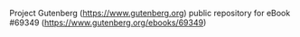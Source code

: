 Project Gutenberg (https://www.gutenberg.org) public repository for
eBook #69349 (https://www.gutenberg.org/ebooks/69349)
